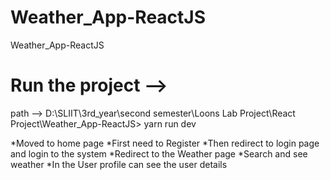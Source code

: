# Weather_App-ReactJS

Weather_App-ReactJS

# Run the project -->

path --> D:\SLIIT\3rd_year\second semester\Loons Lab Project\React Project\Weather_App-ReactJS>
yarn run dev

*Moved to home page
*First need to Register
*Then redirect to login page and login to the system
*Redirect to the Weather page
*Search and see weather
*In the User profile can see the user details
